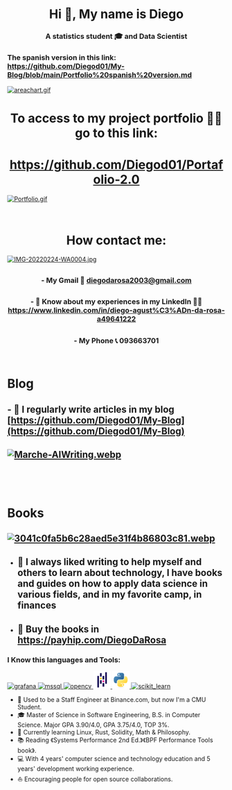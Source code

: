 
   <h1 align="center">Hi 👋, My name is Diego</h1>
   <h3 align="center">A statistics student  🎓 and Data Scientist</h3>

### The spanish version in this link: https://github.com/Diegod01/My-Blog/blob/main/Portfolio%20spanish%20version.md

[![areachart.gif](https://i.postimg.cc/0QX3ZkMF/areachart.gif)](https://postimg.cc/cgYXLNcB) 


# <h1 align="center"> To access to my project portfolio 👨‍💻 go to this link:</h1>
# <h1 align="center"> https://github.com/Diegod01/Portafolio-2.0</h3>

[![Portfolio.gif](https://i.postimg.cc/FRm9qdXY/Portfolio.gif)](https://postimg.cc/R3s5J0Fm)




⠀⠀⠀⠀⠀⠀⠀
⠀⠀⠀⠀⠀⠀⠀
⠀⠀⠀⠀⠀⠀⠀
⠀⠀⠀⠀⠀⠀⠀




# <h1 align="center"> **How contact me:**</h1>
[![IMG-20220224-WA0004.jpg](https://i.postimg.cc/RVfvGQ5M/IMG-20220224-WA0004.jpg)](https://postimg.cc/QH8Ld7dP)

## <h3 align="center">- My Gmail 📨 **diegodarosa2003@gmail.com**</h3>
## <h3 align="center">- 📄 Know about my experiences in my LinkedIn 👩‍💻 **https://www.linkedin.com/in/diego-agust%C3%ADn-da-rosa-a49641222**
## <h3 align="center">- My Phone 📞 **093663701**</h3>

⠀⠀⠀
⠀⠀⠀
⠀⠀⠀
⠀⠀⠀

# Blog
## - 📝 I regularly write articles in my blog [https://github.com/Diegod01/My-Blog](https://github.com/Diegod01/My-Blog)
## [![Marche-AIWriting.webp](https://i.postimg.cc/DZVm6ftx/Marche-AIWriting.webp)](https://postimg.cc/DWg2yhfG)
⠀⠀⠀
⠀⠀⠀


⠀⠀⠀⠀⠀⠀
⠀⠀⠀



# Books
## [![3041c0fa5b6c28aed5e31f4b86803c81.webp](https://i.postimg.cc/2SbztRdM/3041c0fa5b6c28aed5e31f4b86803c81.webp)](https://postimg.cc/zyNZLQcF)
- ##  🌱  I always liked writing to help myself and others to learn about technology, I have books and guides on how to apply data science in various fields, and in my favorite camp, in finances
- ## 📖 Buy the books in https://payhip.com/DiegoDaRosa






<h3 align="left">I Know this languages and Tools:</h3>
<p align="left"> <a href="https://grafana.com" target="_blank" rel="noreferrer"> <img src="https://www.vectorlogo.zone/logos/grafana/grafana-icon.svg" alt="grafana" width="40" height="40"/> </a> <a href="https://www.microsoft.com/en-us/sql-server" target="_blank" rel="noreferrer"> <img src="https://www.svgrepo.com/show/303229/microsoft-sql-server-logo.svg" alt="mssql" width="40" height="40"/> </a> <a href="https://opencv.org/" target="_blank" rel="noreferrer"> <img src="https://www.vectorlogo.zone/logos/opencv/opencv-icon.svg" alt="opencv" width="40" height="40"/> </a> <a href="https://pandas.pydata.org/" target="_blank" rel="noreferrer"> <img src="https://raw.githubusercontent.com/devicons/devicon/2ae2a900d2f041da66e950e4d48052658d850630/icons/pandas/pandas-original.svg" alt="pandas" width="40" height="40"/> </a> <a href="https://www.python.org" target="_blank" rel="noreferrer"> <img src="https://raw.githubusercontent.com/devicons/devicon/master/icons/python/python-original.svg" alt="python" width="40" height="40"/> </a> <a href="https://scikit-learn.org/" target="_blank" rel="noreferrer"> <img src="https://upload.wikimedia.org/wikipedia/commons/0/05/Scikit_learn_logo_small.svg" alt="scikit_learn" width="40" height="40"/> </a> </p>




* 💼   Used to be a Staff Engineer at Binance.com, but now I'm a CMU Student.
* 🎓   Master of Science in Software Engineering, B.S. in Computer Science. Major GPA 3.90/4.0, GPA 3.75/4.0, TOP 3%.
* 🌱   Currently learning Linux, Rust, Solidity, Math & Philosophy.
* 📚   Reading 《Systems Performance 2nd Ed.》《BPF Performance Tools book》.
* 💻   With 4 years' computer science and technology education and 5 years' development working experience.
* ⛵   Encouraging people for open source collaborations.
